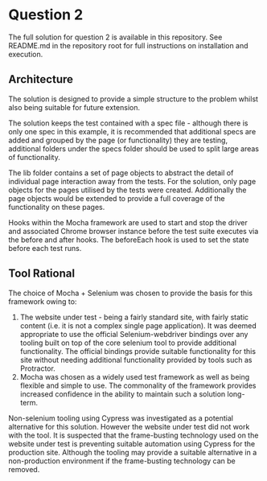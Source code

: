 # Question 2

The full solution for question 2 is available in this repository. See README.md
in the repository root for full instructions on installation and execution.

## Architecture
The solution is designed to provide a simple structure to the problem whilst
also being suitable for future extension.

The solution keeps the test contained with a spec file - although there is only
one spec in this example, it is recommended that additional specs are added and
grouped by the page (or functionality) they are testing, additional folders
under the specs folder should be used to split large areas of functionality.

The lib folder contains a set of page objects to abstract the detail of
individual page interaction away from the tests. For the solution, only page
objects for the pages utilised by the tests were created. Additionally the page
objects would be extended to provide a full coverage of the functionality on
these pages.

Hooks within the Mocha framework are used to start and stop the driver and
associated Chrome browser instance before the test suite executes via the before
and after hooks. The beforeEach hook is used to set the state before each test
runs.

## Tool Rational

The choice of Mocha + Selenium was chosen to provide the basis for this
framework owing to:
1. The website under test - being a fairly standard site, with fairly static
content (i.e. it is not a complex single page application). It was deemed
appropriate to use the official Selenium-webdriver bindings over any tooling
built on top of the core selenium tool to provide additional functionality. The
official bindings provide suitable functionality for this site without needing
additional functionality provided by tools such as Protractor.
2. Mocha was chosen as a widely used test framework as well as being flexible
and simple to use. The commonality of the framework provides increased
confidence in the ability to maintain such a solution long-term.

Non-selenium tooling using Cypress was investigated as a potential alternative
for this solution. However the website under test did not work with the tool. It
is suspected that the frame-busting technology used on the website under test is
preventing suitable automation using Cypress for the production site. Although
the tooling may provide a suitable alternative in a non-production environment
if the frame-busting technology can be removed.
